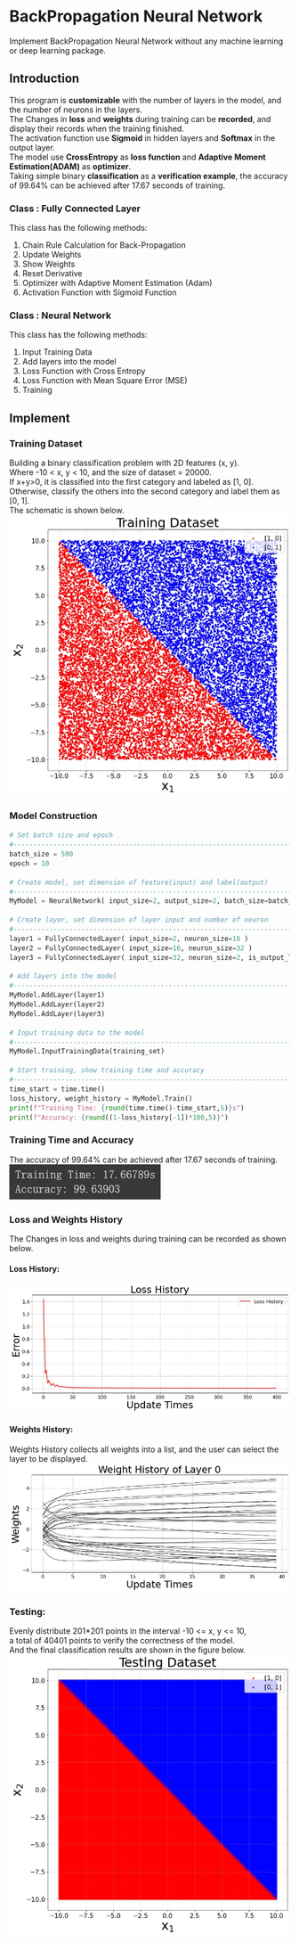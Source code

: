 # BackPropagation Neural Network
Implement BackPropagation Neural Network without any machine learning or deep learning package.<br>

## Introduction
This program is **customizable** with the number of layers in the model, and the number of neurons in the layers.<br>
The Changes in **loss** and **weights** during training can be **recorded**, and display their records when the training finished.<br>
The activation function use **Sigmoid** in hidden layers and **Softmax** in the output layer.<br>
The model use **CrossEntropy** as **loss function** and **Adaptive Moment Estimation(ADAM)** as **optimizer**.<br>
Taking simple binary **classification** as a **verification example**, the accuracy of 99.64% can be achieved after 17.67 seconds of training.<BR>

### Class : Fully Connected Layer<br>
This class has the following methods:<br>
  1. Chain Rule Calculation for Back-Propagation
  2. Update Weights
  3. Show Weights
  4. Reset Derivative
  5. Optimizer with Adaptive Moment Estimation (Adam)
  6. Activation Function with Sigmoid Function

### Class : Neural Network<br>
This class has the following methods:<br>
  1. Input Training Data
  2. Add layers into the model
  3. Loss Function with Cross Entropy
  4. Loss Function with Mean Square Error (MSE)
  5. Training

## Implement
### Training Dataset
Building a binary classification problem with 2D features (x, y).<br>
Where -10 < x, y < 10, and the size of dataset = 20000.<br>
If x+y>0, it is classified into the first category and labeled as [1, 0].<br>
Otherwise, classify the others into the second category and label them as [0, 1].<br>
The schematic is shown below.<br>
![](https://github.com/TW-ZJLin/Back-PropagationNeuralNetwork/blob/main/Figures/TrainingDataset.jpg)<br>

### Model Construction
```python
# Set batch size and epoch
#-------------------------------------------------------------------------------
batch_size = 500
epoch = 10

# Create model, set dimension of feature(input) and label(output)
#-------------------------------------------------------------------------------
MyModel = NeuralNetwork( input_size=2, output_size=2, batch_size=batch_size, epoch=epoch )

# Create layer, set dimension of layer input and number of neuron 
#-------------------------------------------------------------------------------
layer1 = FullyConnectedLayer( input_size=2, neuron_size=16 )
layer2 = FullyConnectedLayer( input_size=16, neuron_size=32 )
layer3 = FullyConnectedLayer( input_size=32, neuron_size=2, is_output_layer=True )

# Add layers into the model
#-------------------------------------------------------------------------------
MyModel.AddLayer(layer1)
MyModel.AddLayer(layer2)
MyModel.AddLayer(layer3)

# Input training data to the model
#-------------------------------------------------------------------------------
MyModel.InputTrainingData(training_set)

# Start training, show training time and accuracy
#-------------------------------------------------------------------------------
time_start = time.time()
loss_history, weight_history = MyModel.Train()
print(f"Training Time: {round(time.time()-time_start,5)}s")
print(f"Accuracy: {round((1-loss_history[-1])*100,5)}")
```
  
### Training Time and Accuracy
The accuracy of 99.64% can be achieved after 17.67 seconds of training.<br>
![](https://github.com/TW-ZJLin/Back-PropagationNeuralNetwork/blob/main/Figures/Accuracy.jpg)<br>

### Loss and Weights History
The Changes in loss and weights during training can be recorded as shown below.<br>
#### Loss History:<br>
![](https://github.com/TW-ZJLin/Back-PropagationNeuralNetwork/blob/main/Figures/LossHistory.jpg)<br>

#### Weights History:<br>
Weights History collects all weights into a list, and the user can select the layer to be displayed.<br>
![](https://github.com/TW-ZJLin/Back-PropagationNeuralNetwork/blob/main/Figures/WeightsHistory.jpg)<br>

### Testing:
Evenly distribute 201*201 points in the interval -10 <= x, y <= 10,<br>
a total of 40401 points to verify the correctness of the model.<br>
And the final classification results are shown in the figure below.<br>
![](https://github.com/TW-ZJLin/Back-PropagationNeuralNetwork/blob/main/Figures/Testing.jpg)<br>
  
  
  


